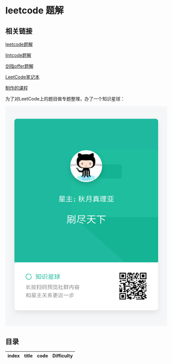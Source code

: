 # leetcode 题解

## 相关链接

[leetcode题解](https://github.com/jiangshanmeta/meta)

[lintcode题解](https://github.com/jiangshanmeta/lintcode)

[剑指offer题解](https://github.com/jiangshanmeta/coding-interviews)

[LeetCode笔记本](https://github.com/jiangshanmeta/leetcode-notebook)

[制作的课程](https://study.163.com/provider/480000001947591/index.htm)

为了对LeetCode上的题目做专题整理，办了一个知识星球：

![LeetCode知识星球](/metaData/zsxq.jpeg)

## 目录

| index |       title            | code           |  Difficulty   |
| :--:  | :-------------------:  | :---:          |  :--:         |
